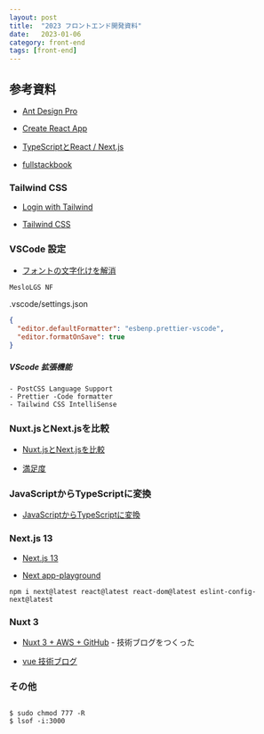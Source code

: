 ```yaml
---
layout: post
title:  "2023 フロントエンド開発資料"
date:   2023-01-06
category: front-end
tags: [front-end]
---
```



## 参考資料

- [Ant Design Pro](https://pro.ant.design/zh-CN/docs/getting-started)

- [Create React App](https://create-react-app.dev/docs/getting-started)

- [TypeScriptとReact / Next.js](https://github.com/gihyo-book/ts-nextbook-app)

- [fullstackbook](https://www.fullstackbook.com/code/)

### Tailwind CSS

- [Login with Tailwind](https://codewithbeto.dev/projects/login-tailwindcss)

- [Tailwind CSS](https://qiita.com/Yuki_Oshima/items/708986d62ea3a773d6a5)



### VSCode 設定

- [フォントの文字化けを解消](https://zenn.dev/kmiura55/articles/vscode-terminal-font )

```sh
MesloLGS NF


```

.vscode/settings.json
```.vscode/settings.json
{
  "editor.defaultFormatter": "esbenp.prettier-vscode",
  "editor.formatOnSave": true
}
```

##### VScode 拡張機能

```
- PostCSS Language Support
- Prettier -Code formatter
- Tailwind CSS IntelliSense

```


### Nuxt.jsとNext.jsを比較

- [Nuxt.jsとNext.jsを比較](https://qiita.com/dtakkiy/items/7d79c153860fbda102a7)

- [満足度](https://2022.stateofjs.com/ja-JP/)


### JavaScriptからTypeScriptに変換

- [JavaScriptからTypeScriptに変換](https://qiita.com/senju797/items/b9921b207d079a45666c)



### Next.js 13

- [Next.js 13](https://nextjs.org/blog/next-13)

- [Next app-playground](https://github.com/vercel/app-playground)

```
npm i next@latest react@latest react-dom@latest eslint-config-next@latest
```


### Nuxt 3

- [Nuxt 3 + AWS + GitHub](https://zenn.dev/mirumi/articles/sluuuuug-slaaaaag) - 技術ブログをつくった

- [vue 技術ブログ](https://github.com/mirumirumi/mirumi-me)


### その他


```

$ sudo chmod 777 -R 
$ lsof -i:3000

```